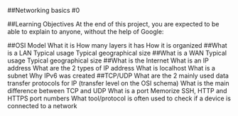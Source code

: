 ##Networking basics #0

##Learning Objectives
At the end of this project, you are expected to be able to explain to anyone, without the help of Google:

##OSI Model
What it is
How many layers it has
How it is organized
##What is a LAN
Typical usage
Typical geographical size
##What is a WAN
Typical usage
Typical geographical size
##What is the Internet
What is an IP address
What are the 2 types of IP address
What is localhost
What is a subnet
Why IPv6 was created
##TCP/UDP
What are the 2 mainly used data transfer protocols for IP (transfer level on the OSI schema)
What is the main difference between TCP and UDP
What is a port
Memorize SSH, HTTP and HTTPS port numbers
What tool/protocol is often used to check if a device is connected to a network